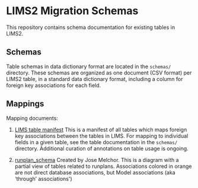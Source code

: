 # LIMS2 Migration Schemas

This repository contains schema documentation for existing tables in LIMS2.

## Schemas

Table schemas in data dictionary format are located in the `schemas/` directory. These schemas are organized as one document (CSV format) per LIMS2 table, in a standard data dictionary format, including a column for foreign key associations for each field. 


## Mappings

Mapping documents:

1. [LIMS table manifest](https://github.com/AllenInstitute/CDS-metadata-schemas/docs/mappings/lims_table_manifest.csv)  This is a manifest of all tables which maps foreign key associations between the tables in LIMS. For mapping to individual fields in a given table, see the table documentation in the `schemas/` directory. Additional curation of annotations on table usage is ongoing. 

2. [runplan_schema](https://github.com/AllenInstitute/CDS-metadata-schemas/docs/mappings/runplan_schema.png)  Created by Jose Melchor. This is a diagram with a partial view of tables related to runplans. Associations colored in orange are not direct database associations, but Model associations (aka ‘through’ associations')
